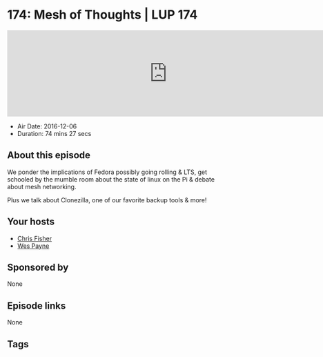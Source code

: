 # 174: Mesh of Thoughts | LUP 174

<iframe src="https://player.fireside.fm/v2/RUkczH-V+dILdhq1P?theme=dark" width="740" height="200" frameborder="0" scrolling="no"></iframe>

* Air Date: 2016-12-06
* Duration: 74 mins 27 secs

## About this episode

We ponder the implications of Fedora possibly going rolling & LTS, get schooled by the mumble room about the state of linux on the Pi & debate about mesh networking.

Plus we talk about Clonezilla, one of our favorite backup tools & more!

## Your hosts
* [Chris Fisher](https://linuxunplugged.com/hosts/chrislas)
* [Wes Payne](https://linuxunplugged.com/hosts/wes)

## Sponsored by

None



## Episode links

None



## Tags

